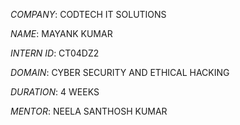 *COMPANY*: CODTECH IT SOLUTIONS

*NAME*: MAYANK KUMAR

*INTERN ID*: CT04DZ2

*DOMAIN*: CYBER SECURITY AND ETHICAL HACKING

*DURATION*: 4 WEEKS

*MENTOR*: NEELA SANTHOSH KUMAR
